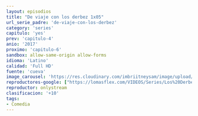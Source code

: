 ```yaml
---
layout: episodios
title: "De viaje con los derbez 1x05"
url_serie_padre: 'de-viaje-con-los-derbez'
category: 'series'
capitulo: 'yes'
prev: 'capitulo-4'
anio: '2017'
proximo: 'capitulo-6'
sandbox: allow-same-origin allow-forms
idioma: 'Latino'
calidad: 'Full HD'
fuente: 'cueva'
image_carousel: 'https://res.cloudinary.com/imbriitneysam/image/upload/v1546638640/casa-papel-1-poster-min.jpg'
reproductores-google: ["https://lomasflex.com/VIDEOS/Series/Los%20Derbez/CAP5.mp4"]
reproductor: onlystream
clasificacion: '+10'
tags:
- Comedia
---
```












